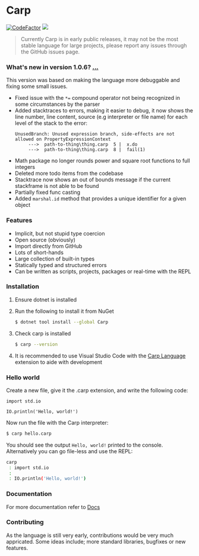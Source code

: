 # Carp
[![CodeFactor](https://www.codefactor.io/repository/github/melodi17/carp/badge/master)](https://www.codefactor.io/repository/github/melodi17/carp/overview/master)
[![](https://github.com/Melodi17/Carp/actions/workflows/dotnet.yml/badge.svg)](https://github.com/Melodi17/Carp/actions/workflows/dotnet.yml)

> Currently Carp is in early public releases, it may not be the most stable language for large projects, please report any issues through the GitHub issues page.

### What's new in version 1.0.6? [...](https://github.com/Melodi17/Carp/blob/master/UPDATES.md)
This version was based on making the language more debuggable and fixing some small issues.
- Fixed issue with the `*=` compound operator not being recognized in some circumstances by the parser
- Added stacktraces to errors, making it easier to debug, it now shows the line number, line content, source (e.g interpreter or file name) for each level of the stack to the error:
   ```
  UnusedBranch: Unused expression branch, side-effects are not allowed on PropertyExpressionContext
        --->  path-to-thing\thing.carp  5 |  x.do
        --->  path-to-thing\thing.carp  8 |  fail(1)
   ```
- Math package no longer rounds power and square root functions to full integers
- Deleted more todo items from the codebase
- Stacktrace now shows an out of bounds message if the current stackframe is not able to be found
- Partially fixed func casting
- Added `marshal.id` method that provides a unique identifier for a given object

### Features

- Implicit, but not stupid type coercion
- Open source (obviously)
- Import directly from GitHub
- Lots of short-hands
- Large collection of built-in types
- Statically typed and structured errors
- Can be written as scripts, projects, packages or real-time with the REPL



### Installation

1. Ensure dotnet is installed

2. Run the following to install it from NuGet

   ```bash
   $ dotnet tool install --global Carp
   ```

3. Check carp is installed

   ```bash
   $ carp --version
   ```

4. It is recommended to use Visual Studio Code with the [Carp Language](https://marketplace.visualstudio.com/items?itemName=MelodiDey17.carp) extension to aide with development



### Hello world

Create a new file, give it the .carp extension, and write the following code:

```carp
import std.io

IO.println('Hello, world!')
```

Now run the file with the Carp interpreter:

```sh
$ carp hello.carp
````

You should see the output `Hello, world!` printed to the console.
Alternatively you can go file-less and use the REPL:

```sh
carp
 : import std.io
 :
 : IO.println('Hello, world!')
````

### Documentation
For more documentation refer to [Docs](https://github.com/Melodi17/Carp/blob/master/DOCS.md)

### Contributing
As the language is still very early, contributions would be very much appricated. Some ideas include; more standard libraries, bugfixes or new features.
